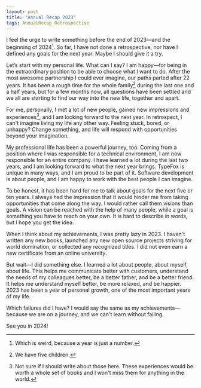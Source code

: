 ```yaml
---
layout: post
title: "Annual Recap 2023"
tags: AnnualRecap Retrospective
---
```


I feel the urge to write something before the end of 2023&mdash;and the beginning of 2024[^1]. So far, I have not done a retrospective, nor have I defined any goals for the next year. Maybe I should give it a try.

Let’s start with my personal life. What can I say? I am happy&mdash;for being in the extraordinary position to be able to choose what I want to do. After the most awesome partnership I could ever imagine, our paths parted after 22 years. It has been a rough time for the whole family[^2] during the last one and a half years, but for a few months now, all questions have been settled and we all are starting to find our way into the new life, together and apart.

For me, personally, I met a lot of new people, gained new impressions and experiences[^3], and I am looking forward to the next year. In retrospect, I can't imagine living my life any other way. Feeling stuck, bored, or unhappy? Change something, and life will respond with opportunities beyond your imagination.

My professional life has been a powerful journey, too. Coming from a position where I was responsible for a technical environment, I am now responsible for an entire company. I have learned a lot during the last two years, and I am looking forward to what the next year brings. TypeFox is unique in many ways, and I am proud to be part of it. Software development is about people, and I am happy to work with the best people I can imagine.

To be honest, it has been hard for me to talk about goals for the next five or ten years. I always had the impression that it would hinder me from taking opportunities that come along the way. I would rather call them visions than goals. A vision can be reached with the help of many people, while a goal is something you have to reach on your own. It is hard to describe in words, but I hope you get the idea.

When I think about my achievements, I was pretty lazy in 2023. I haven't written any new books, launched any new open source projects striving for world domination, or collected any recognized titles. I did not even earn a new certificate from an online university.

But wait&mdash;I did something else. I learned a lot about people, about myself, about life. This helps me communicate better with customers, understand the needs of my colleagues better, be a better father, and be a better friend. It helps me understand myself better, be more relaxed, and be happier. 2023 has been a year of personal growth, one of the most important years of my life.

Which failures did I have? I would say the same as my achievements&mdash;because we are on a journey, and we can't learn without failing.

See you in 2024!

[^1]: Which is weird, because a year is just a number.
[^2]: We have five children.
[^3]: Not sure if I should write about those here. These experiences would be worth a whole set of books and I won't miss them for anything in the world.
